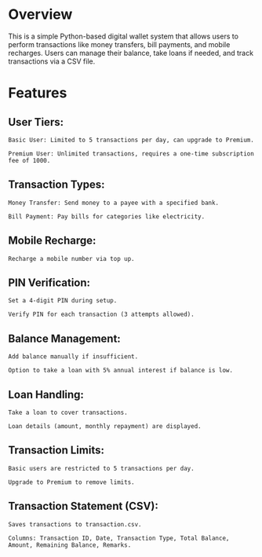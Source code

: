 # Overview

This is a simple Python-based digital wallet system that allows users to perform transactions like money transfers, bill payments, and mobile recharges. Users can manage their balance, take loans if needed, and track transactions via a CSV file.

# Features

## User Tiers:

    Basic User: Limited to 5 transactions per day, can upgrade to Premium.

    Premium User: Unlimited transactions, requires a one-time subscription fee of 1000.


## Transaction Types:

    Money Transfer: Send money to a payee with a specified bank.

    Bill Payment: Pay bills for categories like electricity.



## Mobile Recharge: 

    Recharge a mobile number via top up.


## PIN Verification:

    Set a 4-digit PIN during setup.

    Verify PIN for each transaction (3 attempts allowed).


## Balance Management:

    Add balance manually if insufficient.

    Option to take a loan with 5% annual interest if balance is low.



## Loan Handling:

    Take a loan to cover transactions.

    Loan details (amount, monthly repayment) are displayed.


## Transaction Limits:

    Basic users are restricted to 5 transactions per day.

    Upgrade to Premium to remove limits.


## Transaction Statement (CSV):

    Saves transactions to transaction.csv.

    Columns: Transaction ID, Date, Transaction Type, Total Balance, Amount, Remaining Balance, Remarks.
